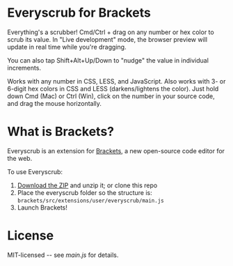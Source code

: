 Everyscrub for Brackets
==========
Everything's a scrubber! Cmd/Ctrl + drag on any number or hex color to scrub its value. In "Live development" mode, the browser preview will update in real time while you're dragging.

You can also tap Shift+Alt+Up/Down to "nudge" the value in individual increments.

Works with any number in CSS, LESS, and JavaScript. Also works with 3- or 6-digit hex colors in CSS and LESS (darkens/lightens the color). Just hold down Cmd (Mac) or Ctrl (Win), click on the number in your source code, and drag the mouse horizontally.

What is Brackets?
==========
Everyscrub is an extension for [Brackets](https://github.com/adobe/brackets/), a new open-source code editor for the web.

To use Everyscrub:

1. [Download the ZIP](https://github.com/peterflynn/everyscrub/downloads) and unzip it; or clone this repo
2. Place the everyscrub folder so the structure is: `brackets/src/extensions/user/everyscrub/main.js`
3. Launch Brackets!

License
=======
MIT-licensed -- see _main.js_ for details.